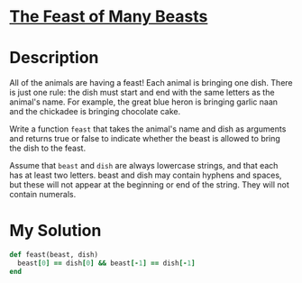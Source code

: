 # [The Feast of Many Beasts](https://www.codewars.com/kata/5aa736a455f906981800360d)

# Description
All of the animals are having a feast! Each animal is bringing one dish. There is just one rule: the dish must start and
end with the same letters as the animal's name. For example, the great blue heron is bringing garlic naan and the 
chickadee is bringing chocolate cake.

Write a function <code>feast</code> that takes the animal's name and dish as arguments and returns true or false to 
indicate whether the beast is allowed to bring the dish to the feast.

Assume that <code>beast</code> and <code>dish</code> are always lowercase strings, and that each has at least two 
letters. beast and dish may contain hyphens and spaces, but these will not appear at the beginning or end of the string.
They will not contain numerals.

# My Solution
```ruby
def feast(beast, dish)
  beast[0] == dish[0] && beast[-1] == dish[-1]
end
```

